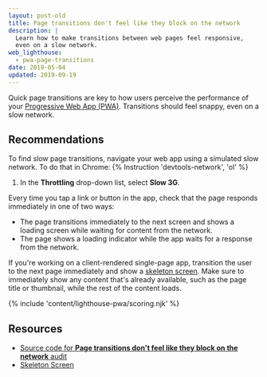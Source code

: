 ```yaml
---
layout: post-old
title: Page transitions don't feel like they block on the network
description: |
  Learn how to make transitions between web pages feel responsive,
  even on a slow network.
web_lighthouse:
  - pwa-page-transitions
date: 2019-05-04
updated: 2019-09-19
---
```


Quick page transitions are key to how users perceive the performance of your
[Progressive Web App (PWA)](/discover-installable).
Transitions should feel snappy, even on a slow network.

## Recommendations

To find slow page transitions,
navigate your web app using a simulated slow network. To do that in Chrome:
{% Instruction 'devtools-network', 'ol' %}
1. In the **Throttling** drop-down list, select **Slow 3G**.


Every time you tap a link or button in the app,
check that the page responds immediately in one of two ways:

- The page transitions immediately to the next screen and shows a loading screen
  while waiting for content from the network.
- The page shows a loading indicator while the app waits for a response from the network.

If you're working on a client-rendered single-page app,
transition the user to the next page immediately and show a
[skeleton screen](http://hannahatkin.com/skeleton-screens/).
Make sure to immediately show any content that's already available,
such as the page title or thumbnail,
while the rest of the content loads.

{% include 'content/lighthouse-pwa/scoring.njk' %}

## Resources

- [Source code for **Page transitions don't feel like they block on the network** audit](https://github.com/GoogleChrome/lighthouse/blob/master/lighthouse-core/audits/manual/pwa-page-transitions.js)
- [Skeleton Screen](http://hannahatkin.com/skeleton-screens/)
